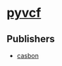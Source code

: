 # [pyvcf](https://pypi.org/project/pyvcf)



## Publishers
- [casbon](https://pypi.org/user/casbon)

